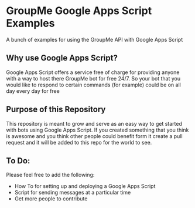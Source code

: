 GroupMe Google Apps Script Examples
==
A bunch of examples for using the GroupMe API with Google Apps Script

Why use Google Apps Script?
--
Google Apps Script offers a service free of charge for providing anyone with a way to host there GroupMe bot for free 24/7. So your bot that you would like to respond to certain commands (for example) could be on all day every day for free

Purpose of this Repository
--
This repository is meant to grow and serve as an easy way to get started with bots using Google Apps Script. If you created something that you think is awesome and you think other people could benefit form it create a pull request and it will be added to this repo for the world to see.

To Do:
--
Please feel free to add the following:
- How To for setting up and deploying a Google Apps Script
- Script for sending messages at a particular time
- Get more people to contribute
